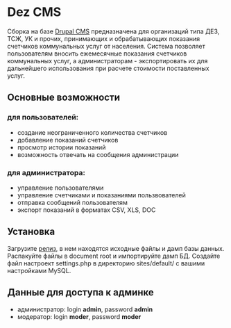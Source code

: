 # Dez CMS

Сборка на базе [Drupal CMS](http://drupal.org) предназначена для организаций типа ДЕЗ, ТСЖ, УК и прочих, принимающих и обрабатывающих показания счетчиков коммунальных услуг от населения. Система позволяет пользователям вносить ежемесячные показания счетчиков коммунальных услуг, а администраторам - экспортировать их для дальнейшего использования при расчете стоимости поставленных услуг.

## Основные возможности

### для пользователей:
* создание неограниченного количества счетчиков
* добавление показаний счетчиков
* просмотр истории показаний
* возможность отвечать на сообщения администрации

### для администратора:
* управление пользователями
* управление счетчиками и показаниями пользвователей
* отправка сообщений пользователям
* экспорт показаний в форматах CSV, XLS, DOC

## Установка
Загрузите [релиз](https://github.com/innerfly/dez-cms/releases), в нем находятся исходные файлы и дамп базы данных. Распакуйте файлы в document root и импортируйте дамп БД. Создайте файл настроект settings.php в директорию sites/default/ с вашими настройками MySQL.

## Данные для доступа к админке
* администратор: login **admin**, password **admin**
* модератор: login **moder**, password **moder** 

